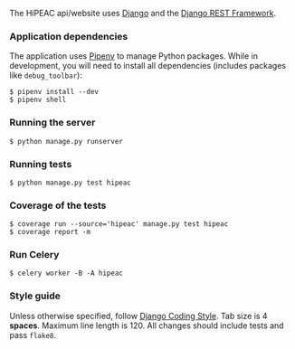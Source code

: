 The HiPEAC api/website uses [Django](https://www.djangoproject.com/) and the
[Django REST Framework](http://www.django-rest-framework.org/).

### Application dependencies

The application uses [Pipenv](https://docs.pipenv.org/#install-pipenv-today) to manage Python packages.
While in development, you will need to install all dependencies (includes packages like `debug_toolbar`):

    $ pipenv install --dev
    $ pipenv shell

### Running the server

    $ python manage.py runserver

### Running tests

    $ python manage.py test hipeac
    
### Coverage of the tests

    $ coverage run --source='hipeac' manage.py test hipeac
    $ coverage report -m

### Run Celery

    $ celery worker -B -A hipeac

### Style guide

Unless otherwise specified, follow
[Django Coding Style](https://docs.djangoproject.com/en/1.11/internals/contributing/writing-code/coding-style/).
Tab size is 4 **spaces**. Maximum line length is 120. All changes should include tests and pass `flake8`.
